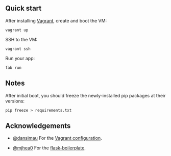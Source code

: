 ## Quick start

After installing [Vagrant](http://vagrantup.com/), create and boot the VM:

	vagrant up

SSH to the VM:

	vagrant ssh

Run your app:

	fab run

## Notes

After initial boot, you should freeze the newly-installed pip packages at their versions:

	pip freeze > requirements.txt

## Acknowledgements

* [@dansimau](https://github.com/dansimau) For the [Vagrant configuration](https://github.com/dansimau/flask-bootstrap).
	
* [@mjhea0](https://github.com/mjhea0) For the [flask-boilerplate](https://github.com/mjhea0/flask-boilerplate).
